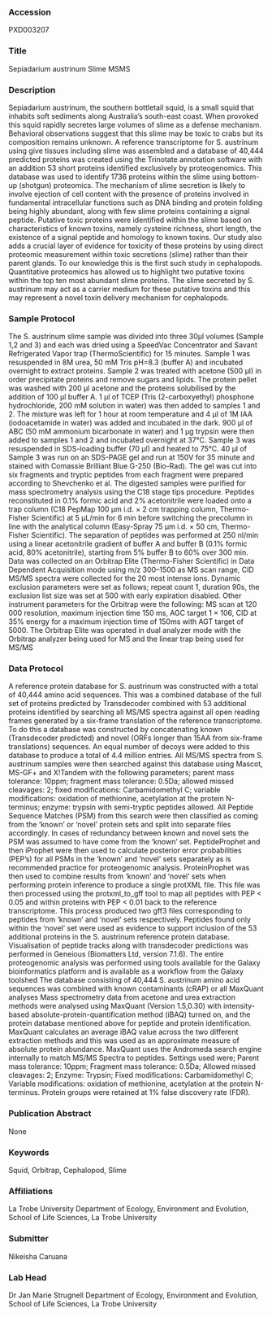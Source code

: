 ### Accession
PXD003207

### Title
Sepiadarium austrinum Slime MSMS

### Description
Sepiadarium austrinum, the southern bottletail squid, is a small squid that inhabits soft sediments along Australia’s south-east coast. When provoked this squid rapidly secretes large volumes of slime as a defense mechanism. Behavioral observations suggest that this slime may be toxic to crabs but its composition remains unknown. A reference transcriptome for S. austrinum using give tissues including slime was assembled and a database of 40,444 predicted proteins was created using the Trinotate annotation software with an addition 53 short proteins identified exclusively by proteogenomics. This database was used to identify 1736 proteins within the slime using bottom-up (shotgun) proteomics. The mechanism of slime secretion is likely to involve ejection of cell content with the presence of proteins involved in fundamental intracellular functions such as DNA binding and protein folding being highly abundant, along with few slime proteins containing a signal peptide. Putative toxic proteins were identified within the slime based on characteristics of known toxins, namely cysteine richness, short length, the existence of a signal peptide and homology to known toxins. Our study also adds a crucial layer of evidence for toxicity of these proteins by using direct proteomic measurement within toxic secretions (slime) rather than their parent glands. To our knowledge this is the first such study in cephalopods. Quantitative proteomics has allowed us to highlight two putative toxins within the top ten most abundant slime proteins.  The slime secreted by S. austrinum may act as a carrier medium for these putative toxins and this may represent a novel toxin delivery mechanism for cephalopods.

### Sample Protocol
The S. austrinum slime sample was divided into three 30µl volumes (Sample 1,2 and 3) and each was dried using a SpeedVac Concentrator and Savant Refrigerated Vapor trap (ThermoScientific) for 15 minutes. Sample 1 was resuspended in 8M urea, 50 mM Tris pH=8.3 (buffer A) and incubated overnight to extract proteins. Sample 2 was treated with acetone (500 µl) in order precipitate proteins and remove sugars and lipids. The protein pellet was washed with 200 µl acetone and the proteins solubilised by the addition of 100 µl buffer A. 1 µl of TCEP (Tris (2-carboxyethyl) phosphone hydrochloride, 200 mM solution in water) was then added to samples 1 and 2. The mixture was left for 1 hour at room temperature and 4 µl of 1M IAA (iodoacetamide in water) was added and incubated in the dark. 900 µl of ABC (50 mM ammonium bicarbonate in water) and 1 µg trypsin were then added to samples 1 and 2 and incubated overnight at 37°C.   Sample 3 was resuspended in SDS-loading buffer (70 µl) and heated to 75°C. 40 µl of Sample 3 was run on an SDS-PAGE gel and run at 150V for 35 minute and stained with Comassie Brilliant Blue G-250 (Bio-Rad).  The gel was cut into six fragments and tryptic peptides from each fragment were prepared according to Shevchenko et al.   The digested samples were purified for mass spectrometry analysis using the C18 stage tips procedure.   Peptides reconstituted in 0.1% formic acid and 2% acetonitrile were loaded onto a trap column (C18 PepMap 100 μm i.d. × 2 cm trapping column, Thermo-Fisher Scientific) at 5 μL/min for 6 min before switching the precolumn in line with the analytical column (Easy-Spray 75 μm i.d. × 50 cm, Thermo-Fisher Scientific). The separation of peptides was performed at 250 nl/min using a linear acetonitrile gradient of buffer A and buffer B (0.1% formic acid, 80% acetonitrile), starting from 5% buffer B to 60% over 300 min. Data was collected on an Orbitrap Elite (Thermo-Fisher Scientific) in Data Dependent Acquisition mode using m/z 300–1500 as MS scan range, CID MS/MS spectra were collected for the 20 most intense ions. Dynamic exclusion parameters were set as follows; repeat count 1, duration 90s, the exclusion list size was set at 500 with early expiration disabled.  Other instrument parameters for the Orbitrap were the following: MS scan at 120 000 resolution, maximum injection time 150 ms, AGC target 1 × 106, CID at 35% energy for a maximum injection time of 150ms with AGT target of 5000. The Orbitrap Elite was operated in dual analyzer mode with the Orbitrap analyzer being used for MS and the linear trap being used for MS/MS

### Data Protocol
A reference protein database for S. austrinum was constructed with a total of 40,444 amino acid sequences. This was a combined database of the full set of proteins predicted by Transdecoder combined with 53 additional proteins identified by searching all MS/MS spectra against all open reading frames generated by a six-frame translation of the reference transcriptome.   To do this a database was constructed by concatenating known (Transdecoder predicted) and novel (ORFs longer than 15AA from six-frame translations) sequences.  An equal number of decoys were added to this database to produce a total of 4.4 million entries.   All MS/MS spectra from S. austrinum samples were then searched against this database using Mascot, MS-GF+ and X!Tandem with the following parameters; parent mass tolerance: 10ppm; fragment mass tolerance: 0.5Da; allowed missed cleavages: 2; fixed modifications: Carbamidomethyl C; variable modifications: oxidation of methionine, acetylation at the protein N-terminus; enzyme: trypsin with semi-tryptic peptides allowed.    All Peptide Sequence Matches (PSM) from this search were then classified as coming from the ‘known’ or ‘novel’ protein sets and split into separate files accordingly.  In cases of redundancy between known and novel sets the PSM was assumed to have come from the ‘known’ set. PeptideProphet and then iProphet were then used to calculate posterior error probabilities (PEP’s) for all PSMs in the ‘known’ and ‘novel’ sets separately as is recommended practice for proteogenomic analysis.  ProteinProphet was then used to combine results from ‘known’ and ‘novel’ sets when performing protein inference to produce a single protXML file.  This file was then processed using the protxml_to_gff tool to map all peptides with PEP < 0.05 and within proteins with PEP < 0.01 back to the reference transcriptome.  This process produced two gff3 files corresponding to peptides from ‘known’ and ‘novel’ sets respectively.  Peptides found only within the ‘novel’ set were used as evidence to support inclusion of the 53 additional proteins in the S. austrinum reference protein database.  Visualisation of peptide tracks along with transdecoder predictions was performed in Geneious (Biomatters Ltd, version 7.1.6).  The entire proteogenomic analysis was performed using tools available for the Galaxy bioinformatics platform and is available as a workflow from the Galaxy toolshed  The database consisting of 40,444 S. austrinum amino acid sequences was combined with known contaminants (cRAP) or all MaxQuant analyses Mass spectrometry data from acetone and urea extraction methods were analysed using MaxQuant (Version 1.5,0.30) with intensity-based absolute-protein-quantification method (iBAQ) turned on, and the protein database mentioned above for peptide and protein identification.  MaxQuant calculates an average iBAQ value across the two different extraction methods and this was used as an approximate measure of absolute protein abundance. MaxQuant uses the Andromeda search engine internally to match MS/MS Spectra to peptides. Settings used were; Parent mass tolerance: 10ppm; Fragment mass tolerance: 0.5Da; Allowed missed cleavages: 2; Enzyme: Trypsin; Fixed modifications: Carbamidomethyl C; Variable modifications: oxidation of methionine, acetylation at the protein N-terminus. Protein groups were retained at 1% false discovery rate (FDR).

### Publication Abstract
None

### Keywords
Squid, Orbitrap, Cephalopod, Slime

### Affiliations
La Trobe University
Department of Ecology, Environment and Evolution, School of Life Sciences, La Trobe University

### Submitter
Nikeisha Caruana

### Lab Head
Dr Jan Marie Strugnell
Department of Ecology, Environment and Evolution, School of Life Sciences, La Trobe University


